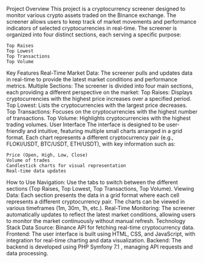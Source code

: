 Project Overview
    This project is a cryptocurrency screener designed to monitor various crypto assets traded on the Binance exchange. The screener allows users to keep track of market movements and performance indicators of selected cryptocurrencies in real-time. The screener is organized into four distinct sections, each serving a specific purpose:

    Top Raises
    Top Lowest
    Top Transactions
    Top Volume
Key Features
    Real-Time Market Data: The screener pulls and updates data in real-time to provide the latest market conditions and performance metrics.
    Multiple Sections: The screener is divided into four main sections, each providing a different perspective on the market:
    Top Raises: Displays cryptocurrencies with the highest price increases over a specified period.
    Top Lowest: Lists the cryptocurrencies with the largest price decreases.
    Top Transactions: Focuses on the cryptocurrencies with the highest number of transactions.
    Top Volume: Highlights cryptocurrencies with the highest trading volumes.
User Interface
    The interface is designed to be user-friendly and intuitive, featuring multiple small charts arranged in a grid format. Each chart represents a different cryptocurrency pair (e.g., FLOKI/USDT, BTC/USDT, ETH/USDT), with key information such as:

    Price (Open, High, Low, Close)
    Volume of trades
    Candlestick charts for visual representation
    Real-time data updates
How to Use
    Navigation: Use the tabs to switch between the different sections (Top Raises, Top Lowest, Top Transactions, Top Volume).
    Viewing Data: Each section presents the data in a grid format where each cell represents a different cryptocurrency pair. The charts can be viewed in various timeframes (1m, 30m, 1h, etc.).
    Real-Time Monitoring: The screener automatically updates to reflect the latest market conditions, allowing users to monitor the market continuously without manual refresh.
Technology Stack
    Data Source: Binance API for fetching real-time cryptocurrency data.
    Frontend: The user interface is built using HTML, CSS, and JavaScript, with integration for real-time charting and data visualization.
    Backend: The backend is developed using PHP Symfony 7.1 , managing API requests and data processing.